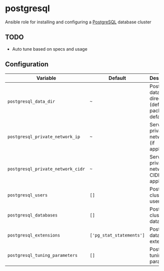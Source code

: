 # postgresql

Ansible role for installing and configuring a [PostgreSQL](https://www.postgresql.org/) database cluster

## TODO

- Auto tune based on specs and usage

## Configuration

| Variable                          | Default                  | Description                                             |
| --------------------------------- | ------------------------ | ------------------------------------------------------- |
| `postgresql_data_dir`             | `~`                      | PostgreSQL data directory (defaults to package default) |
| `postgresql_private_network_ip`   | `~`                      | Server private network IP (if applicable)               |
| `postgresql_private_network_cidr` | `~`                      | Server private network CIDR (if applicable)             |
| `postgresql_users`                | `[]`                     | PostgreSQL cluster users                                |
| `postgresql_databases`            | `[]`                     | PostgreSQL cluster databases                            |
| `postgresql_extensions`           | `['pg_stat_statements']` | PostgreSQL database extensions                          |
| `postgresql_tuning_parameters`    | `[]`                     | PostgreSQL tuning parameters                            |

